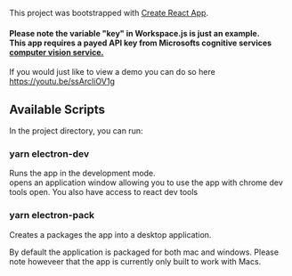 This project was bootstrapped with [Create React App](https://github.com/facebook/create-react-app).

#### Please note the variable "key" in Workspace.js is just an example.<br> This app requires a payed API key from Microsofts cognitive services <a href="https://azure.microsoft.com/en-gb/services/cognitive-services/computer-vision/">computer vision service.<a/>

If you would just like to view a demo you can do so here https://youtu.be/ssArcIiOV1g

## Available Scripts

In the project directory, you can run:

### yarn electron-dev

Runs the app in the development mode.<br>
opens an application window allowing you to use the app with chrome dev tools open. You also have access to react dev tools

### yarn electron-pack

Creates a packages the app into a desktop application.<br>

By default the application is packaged for both mac and windows. Please note howeveer that the app is currently only built to work with Macs.
